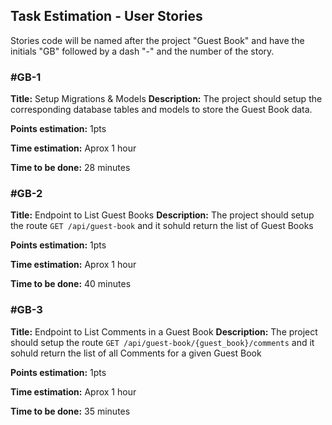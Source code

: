 ## Task Estimation - User Stories

Stories code will be named after the project "Guest Book" and have the initials "GB" followed by a dash "-" and the number of the
story.

### **#GB-1**

**Title:** Setup Migrations & Models
**Description:** The project should setup the corresponding database tables and models to store the Guest Book data.

**Points estimation:** 1pts

**Time estimation:** Aprox 1 hour

**Time to be done:** 28 minutes

### **#GB-2**

**Title:** Endpoint to List Guest Books
**Description:** The project should setup the route `GET /api/guest-book` and it sohuld return the list of Guest Books

**Points estimation:** 1pts

**Time estimation:** Aprox 1 hour

**Time to be done:** 40 minutes

### **#GB-3**

**Title:** Endpoint to List Comments in a Guest Book
**Description:** The project should setup the route `GET /api/guest-book/{guest_book}/comments` and it sohuld return the list
of all Comments for a given Guest Book

**Points estimation:** 1pts

**Time estimation:** Aprox 1 hour

**Time to be done:** 35 minutes

